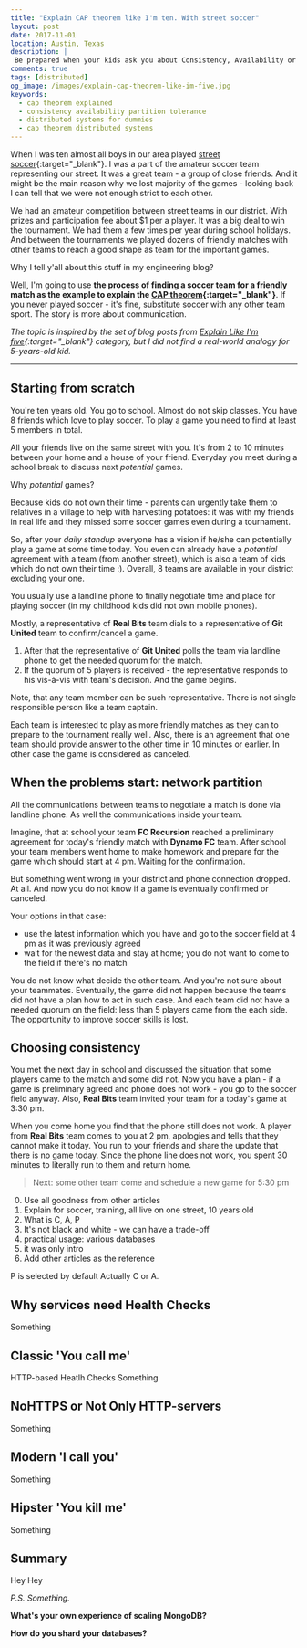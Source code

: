 ```yaml
---
title: "Explain CAP theorem like I'm ten. With street soccer"
layout: post
date: 2017-11-01
location: Austin, Texas
description: |
 Be prepared when your kids ask you about Consistency, Availability or Partition tolerance in distributed systems.
comments: true
tags: [distributed]
og_image: /images/explain-cap-theorem-like-im-five.jpg
keywords:
  - cap theorem explained
  - consistency availability partition tolerance
  - distributed systems for dummies
  - cap theorem distributed systems
---
```


<div class="image-wrapper">
  <amp-img
      media="(min-width: 550px)"
      src="{{ site.cdn.http }}/images/explain-cap-theorem-like-im-five.jpg"
      alt="Explain CAP theorem like I'm ten"
      class="image-right"
      width="250"
      height="345"
      layout="fixed">
  </amp-img>
</div>

When I was ten almost all boys in our area played [street soccer](https://en.wikipedia.org/wiki/Street_football){:target="_blank"}. I was a part of the amateur soccer team representing our street. It was a great team - a group of close friends. And it might be the main reason why we lost majority of the games - looking back I can tell that we were not enough strict to each other.

We had an amateur competition between street teams in our district. With prizes and participation fee about $1 per a player. It was a big deal to win the tournament. We had them a few times per year during school holidays. And between the tournaments we played dozens of friendly matches with other teams to reach a good shape as team for the important games.

Why I tell y'all about this stuff in my engineering blog?

Well, I'm going to use **the process of finding a soccer team for a friendly match as the example to explain the [CAP theorem](https://en.wikipedia.org/wiki/CAP_theorem){:target="_blank"}**. If you never played soccer - it's fine, substitute soccer with any other team sport. The story is more about communication.

*The topic is inspired by the set of blog posts from [Explain Like I'm five](https://dev.to/t/explainlikeimfive){:target="_blank"} category, but I did not find a real-world analogy for 5-years-old kid.*  

<!--more-->

----

Starting from scratch
-----

You're ten years old. You go to school. Almost do not skip classes.
You have 8 friends which love to play soccer. To play a game you need to find at least 5 members in total.

All your friends live on the same street with you. It's from 2 to 10 minutes between your home and a house of your friend. Everyday you meet during a school break to discuss next *potential* games.

Why *potential* games?

Because kids do not own their time - parents can urgently take them to relatives in a village to help with harvesting potatoes: it was with my friends in real life and they missed some soccer games even during a tournament.

So, after your *daily standup* everyone has a vision if he/she can potentially play a game at some time today. You even can already have a *potential* agreement with a team (from another street), which is also a team of kids which do not own their time :). Overall, 8 teams are available in your district excluding your one.

You usually use a landline phone to finally negotiate time and place for playing soccer (in my childhood kids did not own mobile phones).

Mostly, a representative of **Real Bits** team dials to a representative of **Git United** team to confirm/cancel a game.
1. After that the representative of **Git United** polls the team via landline phone to get the needed quorum for the match.
2. If the quorum of 5 players is received - the representative responds to his vis-à-vis with team's decision. And the game begins.

Note, that any team member can be such representative. There is not single responsible person like a team captain.

Each team is interested to play as more friendly matches as they can to prepare to the tournament really well.
Also, there is an agreement that one team should provide answer to the other time in 10 minutes or earlier. In other case the game is considered as canceled.


When the problems start: network partition
-------

All the communications between teams to negotiate a match is done via landline phone. As well the communications inside your team.

Imagine, that at school your team **FC Recursion** reached a preliminary agreement for today's friendly match with **Dynamo FC** team. After school your team members went home to make homework and prepare for the game which should start at 4 pm. Waiting for the confirmation.

But something went wrong in your district and phone connection dropped. At all. And now you do not know if a game is eventually confirmed or canceled.

Your options in that case:
* use the latest information which you have and go to the soccer field at 4 pm as it was previously agreed
* wait for the newest data and stay at home; you do not want to come to the field if there's no match

You do not know what decide the other team. And you're not sure about your teammates. Eventually, the game did not happen because the teams did not have a plan how to act in such case. And each team did not have a needed quorum on the field: less than 5 players came from the each side. The opportunity to improve soccer skills is lost.


Choosing consistency
--------

You met the next day in school and discussed the situation that some players came to the match and some did not. Now you have a plan - if a game is preliminary agreed and phone does not work - you go to the soccer field anyway. Also, **Real Bits** team invited your team for a today's game at 3:30 pm.

When you come home you find that the phone still does not work. A player from **Real Bits** team comes to you at 2 pm, apologies and tells that they cannot make it today. You run to your friends and share the update that there is no game today. Since the phone line does not work, you spent 30 minutes to literally run to them and return home.

> Next: some other team come and schedule a new game for 5:30 pm


0. Use all goodness from other articles
1. Explain for soccer, training, all live on one street, 10 years old
2. What is C, A, P
3. It's not black and white - we can have a trade-off
4. practical usage: various databases
5. it was only intro
6. Add other articles as the reference

P is selected by default
Actually C or A.

Why services need Health Checks
-----

Something

Classic 'You call me'
-----

HTTP-based Heatlh Checks
Something

NoHTTPS or Not Only HTTP-servers
-----

Something

Modern 'I call you'
-----

Something

Hipster 'You kill me'
-----

Something

Summary
-----

Hey Hey


_P.S. Something._

**What's your own experience of scaling MongoDB?**

**How do you shard your databases?**
